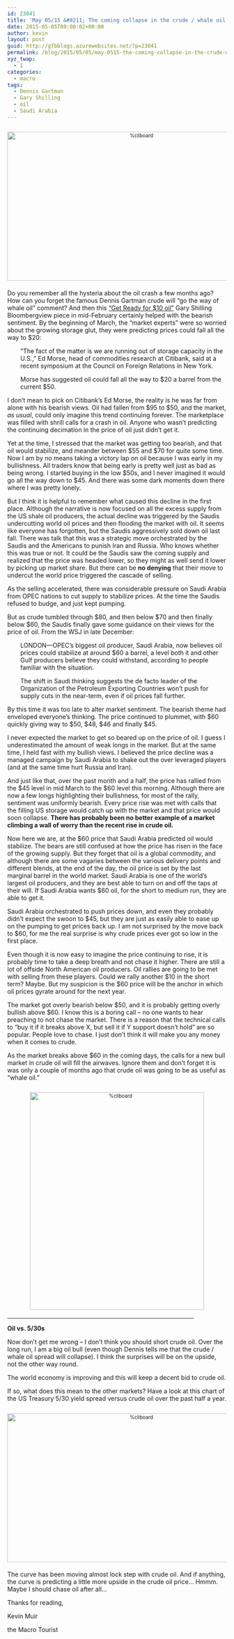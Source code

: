 ```yaml
---
id: 23041
title: 'May 05/15 &#8211; The coming collapse in the crude / whale oil spread'
date: 2015-05-05T09:00:02+00:00
author: kevin
layout: post
guid: http://gfbblogs.azurewebsites.net/?p=23041
permalink: /blog/2015/05/05/may-0515-the-coming-collapse-in-the-crude-whale-oil-spread-2/
xyz_twap:
  - 1
categories:
  - macro
tags:
  - Dennis Gartman
  - Gary Shilling
  - oil
  - Saudi Arabia
---
```

<div style="width: image width px; font-size: 80%; text-align: center;">
  <a href="http://themacrotourist.com/pictures/Azure/DennisMay0515.png"><img class="size-full wp-image-14271" style="padding-top: 1.0em; padding-bottom: 0.5em;" src="http://themacrotourist.com/pictures/Azure/DennisMay0515.png" alt="%cliboard" width="600" height="342" /></a>
</div>

Do you remember all the hysteria about the oil crash a few months ago? How can you forget the famous Dennis Gartman crude will “go the way of whale oil” comment? And then this [“Get Ready for $10 oil”](http://www.bloombergview.com/articles/2015-02-16/oil-prices-likely-to-fall-as-supplies-rise-demand-falls) Gary Shilling Bloombergview piece in mid-February certainly helped with the bearish sentiment. By the beginning of March, the “market experts” were so worried about the growing storage glut, they were predicting prices could fall all the way to $20:

<p style="padding-left: 30px;">
  “The fact of the matter is we are running out of storage capacity in the U.S.,” Ed Morse, head of commodities research at Citibank, said at a recent symposium at the Council on Foreign Relations in New York.
</p>

<p style="padding-left: 30px;">
  Morse has suggested oil could fall all the way to $20 a barrel from the current $50.
</p>

I don’t mean to pick on Citibank’s Ed Morse, the reality is he was far from alone with his bearish views. Oil had fallen from $95 to $50, and the market, _as usual_, could only imagine this trend continuing forever. The marketplace was filled with shrill calls for a crash in oil. Anyone who wasn’t predicting the continuing decimation in the price of oil just didn’t get it.

Yet at the time, I stressed that the market was getting too bearish, and that oil would stabilize, and meander between $55 and $70 for quite some time. Now I am by no means taking a victory lap on oil because I was early in my bullishness. All traders know that being early is pretty well just as bad as being wrong. I started buying in the low $50s, and I never imagined it would go all the way down to $45. And there was some dark moments down there where I was pretty lonely.

But I think it is helpful to remember what caused this decline in the first place. Although the narrative is now focused on all the excess supply from the US shale oil producers, the actual decline was triggered by the Saudis undercutting world oil prices and then flooding the market with oil. It seems like everyone has forgotten, but the Saudis aggressively sold down oil last fall. There was talk that this was a strategic move orchestrated by the Saudis and the Americans to punish Iran and Russia. Who knows whether this was true or not. It could be the Saudis saw the coming supply and realized that the price was headed lower, so they might as well send it lower by picking up market share. But there can be **no denying** that their move to undercut the world price triggered the cascade of selling.

As the selling accelerated, there was considerable pressure on Saudi Arabia from OPEC nations to cut supply to stabilize prices. At the time the Saudis refused to budge, and just kept pumping.

But as crude tumbled through $80, and then below $70 and then finally below $60, the Saudis finally gave some guidance on their views for the price of oil. From the WSJ in late December:

<p style="padding-left: 30px;">
  LONDON—OPEC’s biggest oil producer, Saudi Arabia, now believes oil prices could stabilize at around $60 a barrel, a level both it and other Gulf producers believe they could withstand, according to people familiar with the situation.
</p>

<p style="padding-left: 30px;">
  The shift in Saudi thinking suggests the de facto leader of the Organization of the Petroleum Exporting Countries won’t push for supply cuts in the near-term, even if oil prices fall further.
</p>

By this time it was too late to alter market sentiment. The bearish theme had enveloped everyone’s thinking. The price continued to plummet, with $60 quickly giving way to $50, $48, $46 and finally $45.

I never expected the market to get so beared up on the price of oil. I guess I underestimated the amount of weak longs in the market. But at the same time, I held fast with my bullish views. I believed the price decline was a managed campaign by Saudi Arabia to shake out the over leveraged players (and at the same time hurt Russia and Iran).

And just like that, over the past month and a half, the price has rallied from the $45 level in mid March to the $60 level this morning. Although there are now a few longs highlighting their bullishness, for most of the rally, sentiment was uniformly bearish. Every price rise was met with calls that the filling US storage would catch up with the market and that price would soon collapse. **There has probably been no better example of a market climbing a wall of worry than the recent rise in crude oil.**

Now here we are, at the $60 price that Saudi Arabia predicted oil would stabilize. The bears are still confused at how the price has risen in the face of the growing supply. But they forget that oil is a global commodity, and although there are some vagaries between the various delivery points and different blends, at the end of the day, the oil price is set by the last marginal barrel in the world market. Saudi Arabia is one of the world’s largest oil producers, and they are best able to turn on and off the taps at their will. If Saudi Arabia wants $60 oil, for the short to medium run, they are able to get it.

Saudi Arabia orchestrated to push prices down, and even they probably didn’t expect the swoon to $45, but they are just as easily able to ease up on the pumping to get prices back up. I am not surprised by the move back to $60, for me the real surprise is why crude prices ever got so low in the first place.

Even though it is now easy to imagine the price continuing to rise, it is probably time to take a deep breath and not chase it higher. There are still a lot of offside North American oil producers. Oil rallies are going to be met with selling from these players. Could we rally another $10 in the short term? Maybe. But my suspicion is the $60 price will be the anchor in which oil prices gyrate around for the next year.

The market got overly bearish below $50, and it is probably getting overly bullish above $60. I know this is a boring call &#8211; no one wants to hear preaching to not chase the market. There is a reason that the technical calls to “buy it if it breaks above X, but sell it if Y support doesn’t hold” are so popular. People love to chase. I just don’t think it will make you any money when it comes to crude.

As the market breaks above $60 in the coming days, the calls for a new bull market in crude oil will fill the airwaves. Ignore them and don’t forget it is was only a couple of months ago that crude oil was going to be as useful as “whale oil.”

<div style="width: image width px; font-size: 80%; text-align: center;">
  <a href="http://themacrotourist.com/pictures/Azure/WhaleOilMay0515.png"><img class="size-full wp-image-14271" style="padding-top: 1.0em; padding-bottom: 0.5em;" src="http://themacrotourist.com/pictures/Azure/WhaleOilMay0515.png" alt="%cliboard" width="400" height="500" /></a>
</div>

<hr size="3" width="85%" />

**Oil vs. 5/30s**

Now don’t get me wrong &#8211; I don’t think you should short crude oil. Over the long run, I am a big oil bull (even though Dennis tells me that the crude / whale oil spread will collapse). I think the surprises will be on the upside, not the other way round.

The world economy is improving and this will keep a decent bid to crude oil.

If so, what does this mean to the other markets? Have a look at this chart of the US Treasury 5/30 yield spread versus crude oil over the past half a year.

<div style="width: image width px; font-size: 80%; text-align: center;">
  <a href="http://themacrotourist.com/pictures/Azure/US530CLMay0515.png"><img class="size-full wp-image-14271" style="padding-top: 1.0em; padding-bottom: 0.5em;" src="http://themacrotourist.com/pictures/Azure/US530CLMay0515.png" alt="%cliboard" width="600" height="342" /></a>
</div>

The curve has been moving almost lock step with crude oil. And if anything, the curve is predicting a little more upside in the crude oil price… Hmmm. Maybe I should chase oil after all…

Thanks for reading,
  
Kevin Muir
  
the Macro Tourist